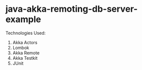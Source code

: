 # java-akka-remoting-db-server-example

Technologies Used:
1) Akka Actors
2) Lombok
3) Akka Remote
4) Akka Testkit
5) JUnit
